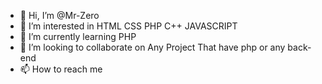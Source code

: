 - 👋 Hi, I’m @Mr-Zero
- 👀 I’m interested in HTML CSS PHP C++ JAVASCRIPT
- 🌱 I’m currently learning PHP
- 💞️ I’m looking to collaborate on Any Project That have php or any back-end 
- 📫 How to reach me 

<!---
Mr-Zero/Mr-Zero is a ✨ special ✨ repository because its `README.md` (this file) appears on your GitHub profile.
You can click the Preview link to take a look at your changes.
--->

